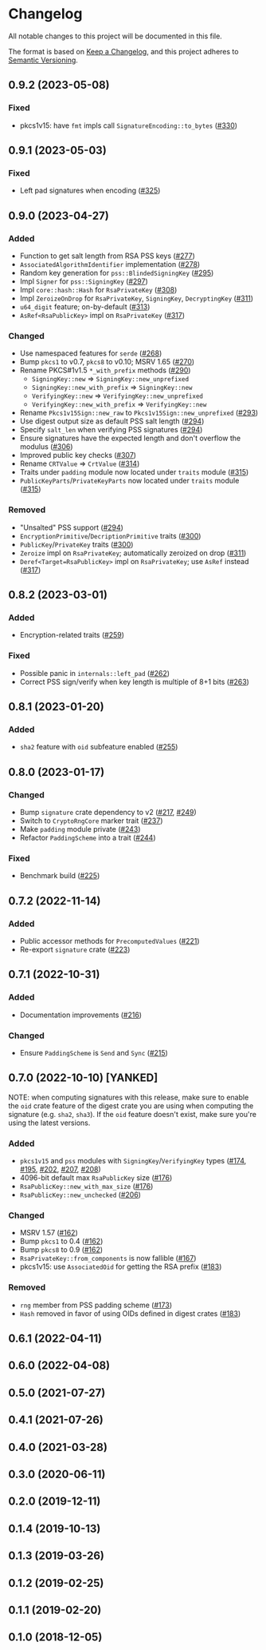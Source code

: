 # Changelog
All notable changes to this project will be documented in this file.

The format is based on [Keep a Changelog](https://keepachangelog.com/en/1.0.0/),
and this project adheres to [Semantic Versioning](https://semver.org/spec/v2.0.0.html).

## 0.9.2 (2023-05-08)
### Fixed
- pkcs1v15: have `fmt` impls call `SignatureEncoding::to_bytes` ([#330])

[#330]: https://github.com/RustCrypto/RSA/pull/330

## 0.9.1 (2023-05-03)
### Fixed
- Left pad signatures when encoding ([#325])

[#325]: https://github.com/RustCrypto/RSA/pull/325

## 0.9.0 (2023-04-27)
### Added
- Function to get salt length from RSA PSS keys ([#277])
- `AssociatedAlgorithmIdentifier` implementation ([#278])
- Random key generation for `pss::BlindedSigningKey` ([#295])
- Impl `Signer` for `pss::SigningKey` ([#297])
- Impl `core::hash::Hash` for `RsaPrivateKey` ([#308])
- Impl `ZeroizeOnDrop` for `RsaPrivateKey`, `SigningKey`, `DecryptingKey` ([#311])
- `u64_digit` feature; on-by-default ([#313])
- `AsRef<RsaPublicKey>` impl on `RsaPrivateKey` ([#317])

### Changed
- Use namespaced features for `serde` ([#268])
- Bump `pkcs1` to v0.7, `pkcs8` to v0.10; MSRV 1.65 ([#270])
- Rename PKCS#1v1.5 `*_with_prefix` methods ([#290])
  - `SigningKey::new` => `SigningKey::new_unprefixed`
  - `SigningKey::new_with_prefix` => `SigningKey::new`
  - `VerifyingKey::new` => `VerifyingKey::new_unprefixed`
  - `VerifyingKey::new_with_prefix` => `VerifyingKey::new`
- Rename `Pkcs1v15Sign::new_raw` to `Pkcs1v15Sign::new_unprefixed` ([#293])
- Use digest output size as default PSS salt length ([#294])
- Specify `salt_len` when verifying PSS signatures ([#294])
- Ensure signatures have the expected length and don't overflow the modulus ([#306])
- Improved public key checks ([#307])
- Rename `CRTValue` => `CrtValue` ([#314])
- Traits under `padding` module now located under `traits` module ([#315])
- `PublicKeyParts`/`PrivateKeyParts` now located under `traits` module ([#315])

### Removed
- "Unsalted" PSS support ([#294])
- `EncryptionPrimitive`/`DecriptionPrimitive` traits ([#300])
- `PublicKey`/`PrivateKey` traits ([#300])
- `Zeroize` impl on `RsaPrivateKey`; automatically zeroized on drop ([#311])
- `Deref<Target=RsaPublicKey>` impl on `RsaPrivateKey`; use `AsRef` instead ([#317])

[#268]: https://github.com/RustCrypto/RSA/pull/268
[#270]: https://github.com/RustCrypto/RSA/pull/270
[#277]: https://github.com/RustCrypto/RSA/pull/277
[#278]: https://github.com/RustCrypto/RSA/pull/278
[#290]: https://github.com/RustCrypto/RSA/pull/290
[#293]: https://github.com/RustCrypto/RSA/pull/293
[#294]: https://github.com/RustCrypto/RSA/pull/294
[#295]: https://github.com/RustCrypto/RSA/pull/295
[#297]: https://github.com/RustCrypto/RSA/pull/297
[#300]: https://github.com/RustCrypto/RSA/pull/300
[#306]: https://github.com/RustCrypto/RSA/pull/306
[#307]: https://github.com/RustCrypto/RSA/pull/307
[#308]: https://github.com/RustCrypto/RSA/pull/308
[#311]: https://github.com/RustCrypto/RSA/pull/311
[#313]: https://github.com/RustCrypto/RSA/pull/313
[#314]: https://github.com/RustCrypto/RSA/pull/314
[#315]: https://github.com/RustCrypto/RSA/pull/315
[#317]: https://github.com/RustCrypto/RSA/pull/317

## 0.8.2 (2023-03-01)
### Added
- Encryption-related traits ([#259])

### Fixed
- Possible panic in `internals::left_pad` ([#262])
- Correct PSS sign/verify when key length is multiple of 8+1 bits ([#263])

[#259]: https://github.com/RustCrypto/RSA/pull/259
[#262]: https://github.com/RustCrypto/RSA/pull/262
[#263]: https://github.com/RustCrypto/RSA/pull/263

## 0.8.1 (2023-01-20)
### Added
- `sha2` feature with `oid` subfeature enabled ([#255])

[#255]: https://github.com/RustCrypto/RSA/pull/255

## 0.8.0 (2023-01-17)
### Changed
- Bump `signature` crate dependency to v2 ([#217], [#249])
- Switch to `CryptoRngCore` marker trait ([#237])
- Make `padding` module private ([#243])
- Refactor `PaddingScheme` into a trait ([#244])

### Fixed
- Benchmark build ([#225])

[#217]: https://github.com/RustCrypto/RSA/pull/217
[#225]: https://github.com/RustCrypto/RSA/pull/225
[#237]: https://github.com/RustCrypto/RSA/pull/237
[#243]: https://github.com/RustCrypto/RSA/pull/243
[#244]: https://github.com/RustCrypto/RSA/pull/244
[#249]: https://github.com/RustCrypto/RSA/pull/249

## 0.7.2 (2022-11-14)
### Added
- Public accessor methods for `PrecomputedValues` ([#221])
- Re-export `signature` crate ([#223])

[#221]: https://github.com/RustCrypto/RSA/pull/221
[#223]: https://github.com/RustCrypto/RSA/pull/223


## 0.7.1 (2022-10-31)
### Added
- Documentation improvements ([#216])

### Changed
- Ensure `PaddingScheme` is `Send` and `Sync` ([#215])

[#215]: https://github.com/RustCrypto/RSA/pull/215
[#216]: https://github.com/RustCrypto/RSA/pull/216


## 0.7.0 (2022-10-10) [YANKED]

NOTE: when computing signatures with this release, make sure to enable the
`oid` crate feature of the digest crate you are using when computing the
signature (e.g. `sha2`, `sha3`). If the `oid` feature doesn't exist, make sure
you're using the latest versions.

### Added
- `pkcs1v15` and `pss` modules with `SigningKey`/`VerifyingKey` types
  ([#174], [#195], [#202], [#207], [#208])
- 4096-bit default max `RsaPublicKey` size ([#176])
- `RsaPublicKey::new_with_max_size` ([#176])
- `RsaPublicKey::new_unchecked` ([#206])

### Changed
- MSRV 1.57 ([#162])
- Bump `pkcs1` to 0.4 ([#162])
- Bump `pkcs8` to 0.9 ([#162])
- `RsaPrivateKey::from_components` is now fallible ([#167])
- pkcs1v15: use `AssociatedOid` for getting the RSA prefix ([#183])

### Removed
- `rng` member from PSS padding scheme ([#173])
- `Hash` removed in favor of using OIDs defined in digest crates ([#183])

[#162]: https://github.com/RustCrypto/RSA/pull/162
[#167]: https://github.com/RustCrypto/RSA/pull/167
[#173]: https://github.com/RustCrypto/RSA/pull/173
[#174]: https://github.com/RustCrypto/RSA/pull/174
[#176]: https://github.com/RustCrypto/RSA/pull/176
[#183]: https://github.com/RustCrypto/RSA/pull/183
[#195]: https://github.com/RustCrypto/RSA/pull/195
[#202]: https://github.com/RustCrypto/RSA/pull/202
[#206]: https://github.com/RustCrypto/RSA/pull/206
[#207]: https://github.com/RustCrypto/RSA/pull/207
[#208]: https://github.com/RustCrypto/RSA/pull/208


## 0.6.1 (2022-04-11)

## 0.6.0 (2022-04-08)

## 0.5.0 (2021-07-27)

## 0.4.1 (2021-07-26)

## 0.4.0 (2021-03-28)

## 0.3.0 (2020-06-11)

## 0.2.0 (2019-12-11)

## 0.1.4 (2019-10-13)

## 0.1.3 (2019-03-26)

## 0.1.2 (2019-02-25)

## 0.1.1 (2019-02-20)

## 0.1.0 (2018-12-05)
